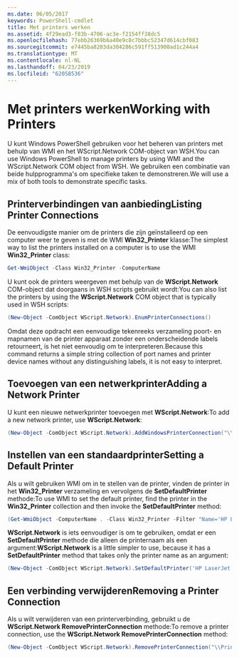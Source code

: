 ```yaml
---
ms.date: 06/05/2017
keywords: PowerShell-cmdlet
title: Met printers werken
ms.assetid: 4f29ead3-f83b-4706-ac3e-f2154ff38dc5
ms.openlocfilehash: 77ebb26369b6a40e9c8c7bbbc52347d614cbf083
ms.sourcegitcommit: e7445ba8203da304286c591ff513900ad1c244a4
ms.translationtype: MT
ms.contentlocale: nl-NL
ms.lasthandoff: 04/23/2019
ms.locfileid: "62058536"
---
```

# <a name="working-with-printers"></a><span data-ttu-id="8639c-103">Met printers werken</span><span class="sxs-lookup"><span data-stu-id="8639c-103">Working with Printers</span></span>

<span data-ttu-id="8639c-104">U kunt Windows PowerShell gebruiken voor het beheren van printers met behulp van WMI en het WScript.Network COM-object van WSH.</span><span class="sxs-lookup"><span data-stu-id="8639c-104">You can use Windows PowerShell to manage printers by using WMI and the WScript.Network COM object from WSH.</span></span> <span data-ttu-id="8639c-105">We gebruiken een combinatie van beide hulpprogramma's om specifieke taken te demonstreren.</span><span class="sxs-lookup"><span data-stu-id="8639c-105">We will use a mix of both tools to demonstrate specific tasks.</span></span>

## <a name="listing-printer-connections"></a><span data-ttu-id="8639c-106">Printerverbindingen van aanbieding</span><span class="sxs-lookup"><span data-stu-id="8639c-106">Listing Printer Connections</span></span>

<span data-ttu-id="8639c-107">De eenvoudigste manier om de printers die zijn geïnstalleerd op een computer weer te geven is met de WMI **Win32_Printer** klasse:</span><span class="sxs-lookup"><span data-stu-id="8639c-107">The simplest way to list the printers installed on a computer is to use the WMI **Win32_Printer** class:</span></span>

```powershell
Get-WmiObject -Class Win32_Printer -ComputerName
```

<span data-ttu-id="8639c-108">U kunt ook de printers weergeven met behulp van de **WScript.Network** COM-object dat doorgaans in WSH scripts gebruikt wordt:</span><span class="sxs-lookup"><span data-stu-id="8639c-108">You can also list the printers by using the **WScript.Network** COM object that is typically used in WSH scripts:</span></span>

```powershell
(New-Object -ComObject WScript.Network).EnumPrinterConnections()
```

<span data-ttu-id="8639c-109">Omdat deze opdracht een eenvoudige tekenreeks verzameling poort- en mapnamen van de printer apparaat zonder een onderscheidende labels retourneert, is het niet eenvoudig om te interpreteren.</span><span class="sxs-lookup"><span data-stu-id="8639c-109">Because this command returns a simple string collection of port names and printer device names without any distinguishing labels, it is not easy to interpret.</span></span>

## <a name="adding-a-network-printer"></a><span data-ttu-id="8639c-110">Toevoegen van een netwerkprinter</span><span class="sxs-lookup"><span data-stu-id="8639c-110">Adding a Network Printer</span></span>

<span data-ttu-id="8639c-111">U kunt een nieuwe netwerkprinter toevoegen met **WScript.Network**:</span><span class="sxs-lookup"><span data-stu-id="8639c-111">To add a new network printer, use **WScript.Network**:</span></span>

```powershell
(New-Object -ComObject WScript.Network).AddWindowsPrinterConnection("\\Printserver01\Xerox5")
```

## <a name="setting-a-default-printer"></a><span data-ttu-id="8639c-112">Instellen van een standaardprinter</span><span class="sxs-lookup"><span data-stu-id="8639c-112">Setting a Default Printer</span></span>

<span data-ttu-id="8639c-113">Als u wilt gebruiken WMI om in te stellen van de printer, vinden de printer in het **Win32_Printer** verzameling en vervolgens de **SetDefaultPrinter** methode:</span><span class="sxs-lookup"><span data-stu-id="8639c-113">To use WMI to set the default printer, find the printer in the **Win32_Printer** collection and then invoke the **SetDefaultPrinter** method:</span></span>

```powershell
(Get-WmiObject -ComputerName . -Class Win32_Printer -Filter "Name='HP LaserJet 5Si'").SetDefaultPrinter()
```

<span data-ttu-id="8639c-114">**WScript.Network** is iets eenvoudiger is om te gebruiken, omdat er een **SetDefaultPrinter** methode die alleen de printernaam als een argument:</span><span class="sxs-lookup"><span data-stu-id="8639c-114">**WScript.Network** is a little simpler to use, because it has a **SetDefaultPrinter** method that takes only the printer name as an argument:</span></span>

```powershell
(New-Object -ComObject WScript.Network).SetDefaultPrinter('HP LaserJet 5Si')
```

## <a name="removing-a-printer-connection"></a><span data-ttu-id="8639c-115">Een verbinding verwijderen</span><span class="sxs-lookup"><span data-stu-id="8639c-115">Removing a Printer Connection</span></span>

<span data-ttu-id="8639c-116">Als u wilt verwijderen van een printerverbinding, gebruikt u de **WScript.Network RemovePrinterConnection** methode:</span><span class="sxs-lookup"><span data-stu-id="8639c-116">To remove a printer connection, use the **WScript.Network RemovePrinterConnection** method:</span></span>

```powershell
(New-Object -ComObject WScript.Network).RemovePrinterConnection("\\Printserver01\Xerox5")
```